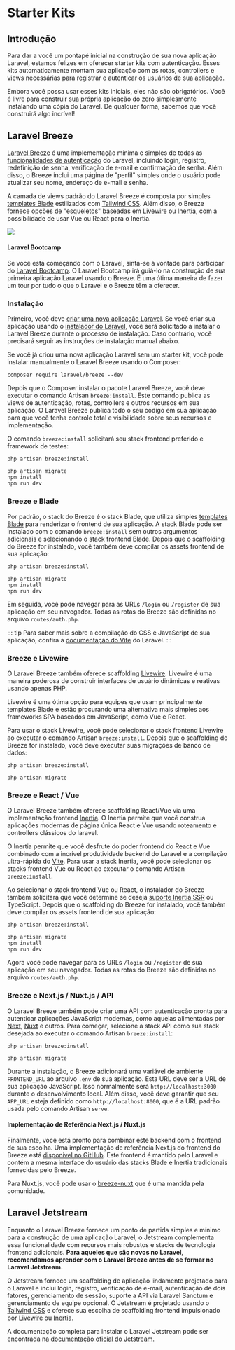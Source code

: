 # Starter Kits

## Introdução

Para dar a você um pontapé inicial na construção de sua nova aplicação Laravel, estamos felizes em oferecer starter kits com autenticação. Esses kits automaticamente montam sua aplicação com as rotas, controllers e views necessárias para registrar e autenticar os usuários de sua aplicação.

Embora você possa usar esses kits iniciais, eles não são obrigatórios. Você é livre para construir sua própria aplicação do zero simplesmente instalando uma cópia do Laravel. De qualquer forma, sabemos que você construirá algo incrível!

## Laravel Breeze

<a href="https://github.com/laravel/breeze" target="_blank">Laravel Breeze</a> é uma implementação mínima e simples de todas as <a href="/seguranca/autenticacao">funcionalidades de autenticação</a> do Laravel, incluindo login, registro, redefinição de senha, verificação de e-mail e confirmação de senha. Além disso, o Breeze inclui uma página de "perfil" simples onde o usuário pode atualizar seu nome, endereço de e-mail e senha.

A camada de views padrão do Laravel Breeze é composta por simples <a href="/fundamentos/templates-blade" target="_blank">templates Blade</a> estilizados com <a href="https://tailwindcss.com" target="_blank">Tailwind CSS</a>. Além disso, o Breeze fornece opções de "esqueletos" baseadas em <a href="https://livewire.laravel.com" target="_blank">Livewire</a> ou <a href="https://inertiajs.com" target="_blank">Inertia</a>, com a possibilidade de usar Vue ou React para o Inertia.

<img src="https://laravel.com/img/docs/breeze-register.png">

#### Laravel Bootcamp

Se você está começando com o Laravel, sinta-se à vontade para participar do <a href="https://bootcamp.laravel.com" target="_blank">Laravel Bootcamp</a>. O Laravel Bootcamp irá guiá-lo na construção de sua primeira aplicação Laravel usando o Breeze. É uma ótima maneira de fazer um tour por tudo o que o Laravel e o Breeze têm a oferecer.

### Instalação

Primeiro, você deve <a href="/primeiros-passos/instalacao" target="_blank">criar uma nova aplicação Laravel</a>. Se você criar sua aplicação usando o <a href="/primeiros-passos/instalacao#criando-uma-nova-aplicacao-laravel" target="_blank">instalador do Laravel</a>, você será solicitado a instalar o Laravel Breeze durante o processo de instalação. Caso contrário, você precisará seguir as instruções de instalação manual abaixo.

Se você já criou uma nova aplicação Laravel sem um starter kit, você pode instalar manualmente o Laravel Breeze usando o Composer:

```shell
composer require laravel/breeze --dev
```

Depois que o Composer instalar o pacote Laravel Breeze, você deve executar o comando Artisan `breeze:install`. Este comando publica as views de autenticação, rotas, controllers e outros recursos em sua aplicação. O Laravel Breeze publica todo o seu código em sua aplicação para que você tenha controle total e visibilidade sobre seus recursos e implementação.

O comando `breeze:install` solicitará seu stack frontend preferido e framework de testes:

```shell
php artisan breeze:install

php artisan migrate
npm install
npm run dev
```

### Breeze e Blade

Por padrão, o stack do Breeze é o stack Blade, que utiliza simples <a href="/fundamentos/templates-blade" target="_blank">templates Blade</a> para renderizar o frontend de sua aplicação. A stack Blade pode ser instalado com o comando `breeze:install` sem outros argumentos adicionais e selecionando o stack frontend Blade. Depois que o scaffolding do Breeze for instalado, você também deve compilar os assets frontend de sua aplicação:

```shell
php artisan breeze:install

php artisan migrate
npm install
npm run dev
```

Em seguida, você pode navegar para as URLs `/login` ou `/register` de sua aplicação em seu navegador. Todas as rotas do Breeze são definidas no arquivo `routes/auth.php`.

::: tip
Para saber mais sobre a compilação do CSS e JavaScript de sua aplicação, confira a <a href="/fundamentos/vite#rodando-o-vite">documentação do Vite</a> do Laravel.
:::

### Breeze e Livewire

O Laravel Breeze também oferece scaffolding <a href="https://livewire.laravel.com" target="_blank">Livewire</a>. Livewire é uma maneira poderosa de construir interfaces de usuário dinâmicas e reativas usando apenas PHP.

Livewire é uma ótima opção para equipes que usam principalmente templates Blade e estão procurando uma alternativa mais simples aos frameworks SPA baseados em JavaScript, como Vue e React.

Para usar o stack Livewire, você pode selecionar o stack frontend Livewire ao executar o comando Artisan `breeze:install`. Depois que o scaffolding do Breeze for instalado, você deve executar suas migrações de banco de dados:

```shell
php artisan breeze:install

php artisan migrate
```

### Breeze e React / Vue

O Laravel Breeze também oferece scaffolding React/Vue via uma implementação frontend <a href="https://inertiajs.com" target="_blank">Inertia</a>. O Inertia permite que você construa aplicações modernas de página única React e Vue usando roteamento e controllers clássicos do laravel.

O Inertia permite que você desfrute do poder frontend do React e Vue combinado com a incrível produtividade backend do Laravel e a compilação ultra-rápida do <a href="https://vitejs.dev" target="_blank">Vite</a>. Para usar a stack Inertia, você pode selecionar os stacks frontend Vue ou React ao executar o comando Artisan `breeze:install`.

Ao selecionar o stack frontend Vue ou React, o instalador do Breeze também solicitará que você determine se deseja <a href="https://inertiajs.com/server-side-rendering" target="_blank">suporte Inertia SSR</a> ou TypeScript. Depois que o scaffolding do Breeze for instalado, você também deve compilar os assets frontend de sua aplicação:

```shell
php artisan breeze:install

php artisan migrate
npm install
npm run dev
```

Agora você pode navegar para as URLs `/login` ou `/register` de sua aplicação em seu navegador. Todas as rotas do Breeze são definidas no arquivo `routes/auth.php`.

### Breeze e Next.js / Nuxt.js / API

O Laravel Breeze também pode criar uma API com autenticação pronta para autenticar aplicações JavaScript modernas, como aquelas alimentadas por <a href="https://nextjs.org" target="_blank">Next</a>, <a href="https://nuxt.com" target="_blank">Nuxt</a> e outros. Para começar, selecione a stack API como sua stack desejada ao executar o comando Artisan `breeze:install`:

```shell
php artisan breeze:install
 
php artisan migrate
```

Durante a instalação, o Breeze adicionará uma variável de ambiente `FRONTEND_URL` ao arquivo `.env` de sua aplicação. Esta URL deve ser a URL de sua aplicação JavaScript. Isso normalmente será `http://localhost:3000` durante o desenvolvimento local. Além disso, você deve garantir que seu `APP_URL` esteja definido como `http://localhost:8000`, que é a URL padrão usada pelo comando Artisan `serve`.

#### Implementação de Referência Next.js / Nuxt.js

Finalmente, você está pronto para combinar este backend com o frontend de sua escolha. Uma implementação de referência Next.js do frontend do Breeze está <a href="https://github.com/laravel/breeze-next" target="_blank">disponível no GitHub</a>. Este frontend é mantido pelo Laravel e contém a mesma interface do usuário das stacks Blade e Inertia tradicionais fornecidas pelo Breeze.

Para Nuxt.js, você pode usar o <a href="https://github.com/amrnn90/breeze-nuxt" target="_blank">breeze-nuxt</a> que é uma mantida pela comunidade.

## Laravel Jetstream

Enquanto o Laravel Breeze fornece um ponto de partida simples e mínimo para a construção de uma aplicação Laravel, o Jetstream complementa essa funcionalidade com recursos mais robustos e stacks de tecnologia frontend adicionais. **Para aqueles que são novos no Laravel, recomendamos aprender com o Laravel Breeze antes de se formar no Laravel Jetstream.**

O Jetstream fornece um scaffolding de aplicação lindamente projetado para o Laravel e inclui login, registro, verificação de e-mail, autenticação de dois fatores, gerenciamento de sessão, suporte a API via Laravel Sanctum e gerenciamento de equipe opcional. O Jetstream é projetado usando o <a href="https://tailwindcss.com">Tailwind CSS</a> e oferece sua escolha de scaffolding frontend impulsionado por <a href="https://livewire.laravel.com">Livewire</a> ou <a href="https://inertiajs.com">Inertia</a>.

A documentação completa para instalar o Laravel Jetstream pode ser encontrada na <a href="https://jetstream.laravel.com">documentação oficial do Jetstream</a>.